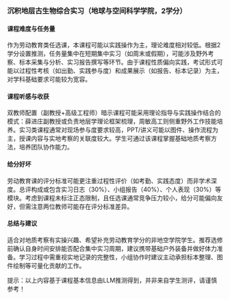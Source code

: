 ### 沉积地层古生物综合实习（地球与空间科学学院，2学分）

#### 课程难度与任务量  
作为劳动教育类任选课，本课程可能以实践操作为主，理论难度相对较低。根据2学分设置推测，任务量集中在短期集中实习（如周末或假期），可能涉及野外考察、标本采集与分析、实习报告撰写等环节。由于课程性质偏向实践，考试形式可能以过程性考核（如出勤、实践参与度）和成果展示（如报告、标本记录）为主，对学科基础要求可能较为宽容。

#### 课程听感与收获  
双教师配置（副教授+高级工程师）暗示课程可能采用理论指导与实践操作结合的模式：薛进庄副教授或负责地层学理论框架梳理，周敏高工则侧重野外工作技能培养。实习类课程通常对现场参与度要求较高，PPT/讲义可能以图件、操作流程为主，授课内容与实地考察的关联度较大。学生可通过该课程掌握基础地质考察方法，培养团队协作能力。

#### 给分好坏  
劳动教育课的评分标准可能更注重过程性评价（如考勤、实践态度）而非学术深度。总评构成或包含实习日志（30%）、小组报告（40%）、个人表现（30%）等模块。考虑到课程未标注正态限制，且任选课通常竞争压力较小，给分可能偏向友好，但需注意两位教师可能存在评分标准差异。

#### 总结与建议  
适合对地质考察有实操兴趣、希望补充劳动教育学分的非地空学院学生。推荐选修前确认自身时间安排能否配合集中实习周期，建议携带基础户外装备并做好体力准备。学习过程中需重视实地记录的完整性，小组协作时建议主动承担标本整理、图件绘制等可量化贡献的工作。

提示：以上内容基于课程基本信息由LLM推测得到，并非来自学生测评，请谨慎参考！